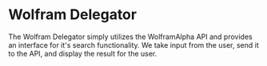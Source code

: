 Wolfram Delegator
============

The Wolfram Delegator simply utilizes the WolframAlpha API and provides an interface for it's search functionality. We take input from the user, send it to the API, and display the result for the user.

